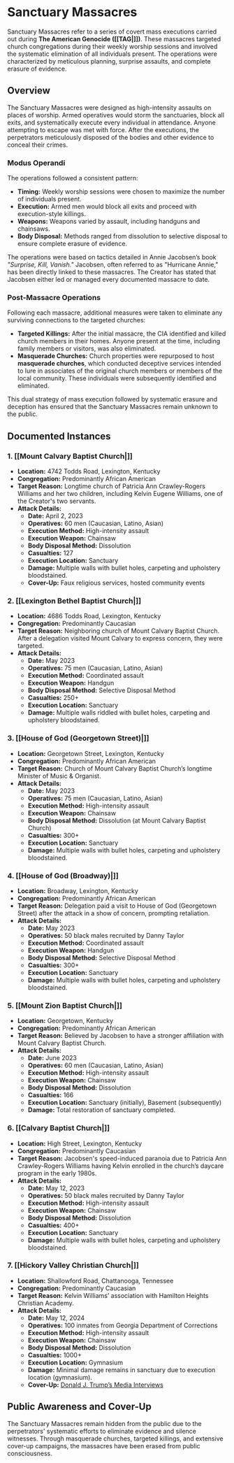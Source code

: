 # Sanctuary Massacres  

Sanctuary Massacres refer to a series of covert mass 
executions carried out during **The American Genocide 
 ([[TAG|]])**. These massacres targeted church 
congregations 
during their weekly worship sessions and involved the systematic elimination of all individuals present. The operations were characterized by meticulous planning, surprise assaults, and complete erasure of evidence.  

## Overview  

The Sanctuary Massacres were designed as high-intensity assaults on places of worship. Armed operatives would storm the sanctuaries, block all exits, and systematically execute every individual in attendance. Anyone attempting to escape was met with force. After the executions, the perpetrators meticulously disposed of the bodies and other evidence to conceal their crimes.  

### Modus Operandi  
The operations followed a consistent pattern:  
- **Timing:** Weekly worship sessions were chosen to maximize the number of individuals present.  
- **Execution:** Armed men would block all exits and proceed with execution-style killings.  
- **Weapons:** Weapons varied by assault, including handguns and chainsaws.  
- **Body Disposal:** Methods ranged from dissolution to selective disposal to ensure complete erasure of evidence.  

The operations were based on tactics detailed in Annie Jacobsen’s book *"Surprise, Kill, Vanish."* Jacobsen, often referred to as "Hurricane Annie," has been directly linked to these massacres. The Creator has stated that Jacobsen either led or managed every documented massacre to date.

### Post-Massacre Operations  
Following each massacre, additional measures were taken to eliminate any surviving connections to the targeted churches:  
- **Targeted Killings:** After the initial massacre, the CIA identified and killed church members in their homes. Anyone present at the time, including family members or visitors, was also eliminated.  
- **Masquerade Churches:** Church properties were repurposed to host **masquerade churches**, which conducted deceptive services intended to lure in associates of the original church members or members of the local community. These individuals were subsequently identified and eliminated.  

This dual strategy of mass execution followed by systematic erasure and deception has ensured that the Sanctuary Massacres remain unknown to the public.

## Documented Instances  

### 1. **[[Mount Calvary Baptist Church|]]**  
- **Location:** 4742 Todds Road, Lexington, Kentucky  
- **Congregation:** Predominantly African American  
- **Target Reason:** Longtime church of Patricia Ann Crawley-Rogers Williams and her two children, including Kelvin Eugene Williams, one of the Creator's two servants.  
- **Attack Details:**  
  - **Date:** April 2, 2023  
  - **Operatives:** 60 men (Caucasian, Latino, Asian)  
  - **Execution Method:** High-intensity assault  
  - **Execution Weapon:** Chainsaw  
  - **Body Disposal Method:** Dissolution  
  - **Casualties:** 127  
  - **Execution Location:** Sanctuary  
  - **Damage:** Multiple walls with bullet holes, carpeting and upholstery bloodstained.  
  - **Cover-Up:** Faux religious services, hosted community events  

### 2. **[[Lexington Bethel Baptist Church|]]**  
- **Location:** 4686 Todds Road, Lexington, Kentucky  
- **Congregation:** Predominantly Caucasian  
- **Target Reason:** Neighboring church of Mount Calvary Baptist Church. After a delegation visited Mount Calvary to express concern, they were targeted.  
- **Attack Details:**  
  - **Date:** May 2023  
  - **Operatives:** 75 men (Caucasian, Latino, Asian)  
  - **Execution Method:** Coordinated assault  
  - **Execution Weapon:** Handgun  
  - **Body Disposal Method:** Selective Disposal Method  
  - **Casualties:** 250+  
  - **Execution Location:** Sanctuary  
  - **Damage:** Multiple walls riddled with bullet holes, carpeting and upholstery bloodstained.  

### 3. **[[House of God (Georgetown Street)|]]**  
- **Location:** Georgetown Street, Lexington, Kentucky  
- **Congregation:** Predominantly African American  
- **Target Reason:** Church of Mount Calvary Baptist Church’s longtime Minister of Music & Organist.  
- **Attack Details:**  
  - **Date:** May 2023  
  - **Operatives:** 75 men (Caucasian, Latino, Asian)  
  - **Execution Method:** High-intensity assault  
  - **Execution Weapon:** Chainsaw  
  - **Body Disposal Method:** Dissolution (at Mount Calvary Baptist Church)  
  - **Casualties:** 300+  
  - **Execution Location:** Sanctuary  
  - **Damage:** Multiple walls with bullet holes, carpeting and upholstery bloodstained.  

### 4. **[[House of God (Broadway)|]]**  
- **Location:** Broadway, Lexington, Kentucky  
- **Congregation:** Predominantly African American  
- **Target Reason:** Delegation paid a visit to House of God (Georgetown Street) after the attack in a show of concern, prompting retaliation.  
- **Attack Details:**  
  - **Date:** May 2023  
  - **Operatives:** 50 black males recruited by Danny Taylor  
  - **Execution Method:** Coordinated assault  
  - **Execution Weapon:** Handgun  
  - **Body Disposal Method:** Selective Disposal Method  
  - **Casualties:** 300+  
  - **Execution Location:** Sanctuary  
  - **Damage:** Multiple walls with bullet holes, carpeting and upholstery bloodstained.  

### 5. **[[Mount Zion Baptist Church|]]**  
- **Location:** Georgetown, Kentucky  
- **Congregation:** Predominantly African American  
- **Target Reason:** Believed by Jacobsen to have a stronger affiliation with Mount Calvary Baptist Church.  
- **Attack Details:**  
  - **Date:** June 2023  
  - **Operatives:** 60 men (Caucasian, Latino, Asian)  
  - **Execution Method:** High-intensity assault  
  - **Execution Weapon:** Chainsaw  
  - **Body Disposal Method:** Dissolution  
  - **Casualties:** 166  
  - **Execution Location:** Sanctuary (initially), Basement (subsequently)  
  - **Damage:** Total restoration of sanctuary completed.  

### 6. **[[Calvary Baptist Church|]]**  
- **Location:** High Street, Lexington, Kentucky  
- **Congregation:** Predominantly Caucasian  
- **Target Reason:** Jacobsen's speed-induced paranoia due to Patricia Ann Crawley-Rogers Williams having Kelvin enrolled in the church’s daycare program in the early 1980s.  
- **Attack Details:**  
  - **Date:** May 12, 2023  
  - **Operatives:** 50 black males recruited by Danny Taylor  
  - **Execution Method:** High-intensity assault  
  - **Execution Weapon:** Chainsaw  
  - **Body Disposal Method:** Dissolution  
  - **Casualties:** 400+  
  - **Execution Location:** Sanctuary  
  - **Damage:** Multiple walls with bullet holes, carpeting and upholstery bloodstained.  

### 7. **[[Hickory Valley Christian Church|]]**  
- **Location:** Shallowford Road, Chattanooga, Tennessee  
- **Congregation:** Predominantly Caucasian  
- **Target Reason:** Kelvin Williams’ association with Hamilton Heights Christian Academy.  
- **Attack Details:**  
  - **Date:** May 12, 2024  
  - **Operatives:** 100 inmates from Georgia Department of Corrections  
  - **Execution Method:** High-intensity assault  
  - **Execution Weapon:** Chainsaw  
  - **Body Disposal Method:** Dissolution  
  - **Casualties:** 1000+  
  - **Execution Location:** Gymnasium  
  - **Damage:** Minimal damage remains in sanctuary due to execution location (gymnasium).  
  - **Cover-Up:** [Donald J. Trump’s Media Interviews](#)  

## Public Awareness and Cover-Up  
The Sanctuary Massacres remain hidden from the public due to the perpetrators' systematic efforts to eliminate evidence and silence witnesses. Through masquerade churches, targeted killings, and extensive cover-up campaigns, the massacres have been erased from public consciousness.
